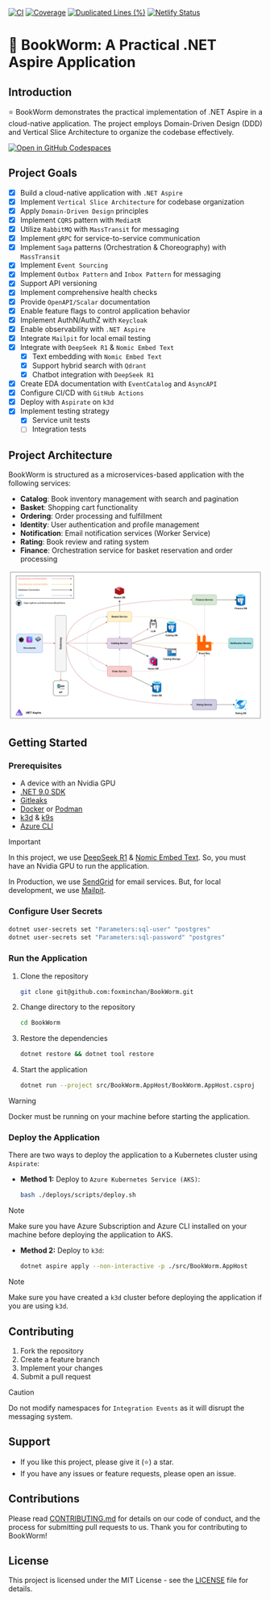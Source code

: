 [![CI](https://github.com/foxminchan/BookWorm/actions/workflows/ci.yaml/badge.svg)](https://github.com/foxminchan/BookWorm/actions/workflows/ci.yaml)
[![Coverage](https://sonarcloud.io/api/project_badges/measure?project=foxminchan_BookWorm&metric=coverage)](https://sonarcloud.io/summary/new_code?id=foxminchan_BookWorm)
[![Duplicated Lines (%)](https://sonarcloud.io/api/project_badges/measure?project=foxminchan_BookWorm&metric=duplicated_lines_density)](https://sonarcloud.io/summary/new_code?id=foxminchan_BookWorm)
[![Netlify Status](https://api.netlify.com/api/v1/badges/ff82b0cb-bbb5-4d49-b326-e4792d673420/deploy-status)](https://app.netlify.com/sites/bookwormdev/deploys)

# 📖 BookWorm: A Practical .NET Aspire Application

## Introduction

<p align="justify">
⭐ BookWorm demonstrates the practical implementation of .NET Aspire in a cloud-native application. The project employs Domain-Driven Design (DDD) and Vertical Slice Architecture to organize the codebase effectively.
</p>

<div>
  <a href="https://codespaces.new/foxminchan/BookWorm?quickstart=1">
    <img alt="Open in GitHub Codespaces" src="https://github.com/codespaces/badge.svg">
  </a>
</div>

## Project Goals

- [x] Build a cloud-native application with `.NET Aspire`
- [x] Implement `Vertical Slice Architecture` for codebase organization
- [x] Apply `Domain-Driven Design` principles
- [x] Implement `CQRS` pattern with `MediatR`
- [x] Utilize `RabbitMQ` with `MassTransit` for messaging
- [x] Implement `gRPC` for service-to-service communication
- [x] Implement `Saga` patterns (Orchestration & Choreography) with `MassTransit`
- [x] Implement `Event Sourcing`
- [x] Implement `Outbox Pattern` and `Inbox Pattern` for messaging
- [x] Support API versioning
- [x] Implement comprehensive health checks
- [x] Provide `OpenAPI/Scalar` documentation
- [x] Enable feature flags to control application behavior
- [x] Implement AuthN/AuthZ with `Keycloak`
- [x] Enable observability with `.NET Aspire`
- [x] Integrate `Mailpit` for local email testing
- [x] Integrate with `DeepSeek R1` & `Nomic Embed Text`
  - [x] Text embedding with `Nomic Embed Text`
  - [x] Support hybrid search with `Qdrant`
  - [x] Chatbot integration with `DeepSeek R1`
- [x] Create EDA documentation with `EventCatalog` and `AsyncAPI`
- [x] Configure CI/CD with `GitHub Actions`
- [x] Deploy with `Aspirate` on `k3d`
- [x] Implement testing strategy
  - [x] Service unit tests
  - [ ] Integration tests

## Project Architecture

BookWorm is structured as a microservices-based application with the following services:

- **Catalog**: Book inventory management with search and pagination
- **Basket**: Shopping cart functionality
- **Ordering**: Order processing and fulfillment
- **Identity**: User authentication and profile management
- **Notification**: Email notification services (Worker Service)
- **Rating**: Book review and rating system
- **Finance**: Orchestration service for basket reservation and order processing

![Domain Architecture](assets/architechture.png)

## Getting Started

### Prerequisites

- A device with an Nvidia GPU
- [.NET 9.0 SDK](https://dotnet.microsoft.com/download/dotnet/9.0)
- [Gitleaks](https://gitleaks.io/)
- [Docker](https://www.docker.com/get-started) or [Podman](https://podman-desktop.io/)
- [k3d](https://k3d.io/) & [k9s](https://k9scli.io/)
- [Azure CLI](https://docs.microsoft.com/en-us/cli/azure/install-azure-cli)

> [!IMPORTANT]
> In this project, we use [DeepSeek R1](https://ollama.com/library/deepseek-r1) & [Nomic Embed Text](https://ollama.com/library/nomic-embed-text). So, you must have an Nvidia GPU to run the application.
>
> In Production, we use [SendGrid](https://sendgrid.com/) for email services. But, for local development, we use [Mailpit](https://mailpit.io/).

### Configure User Secrets

```bash
dotnet user-secrets set "Parameters:sql-user" "postgres"
dotnet user-secrets set "Parameters:sql-password" "postgres"
```

### Run the Application

1. Clone the repository

   ```bash
   git clone git@github.com:foxminchan/BookWorm.git
   ```

2. Change directory to the repository

   ```bash
   cd BookWorm
   ```

3. Restore the dependencies

   ```bash
   dotnet restore && dotnet tool restore
   ```

4. Start the application
   ```bash
   dotnet run --project src/BookWorm.AppHost/BookWorm.AppHost.csproj
   ```

> [!WARNING]
> Docker must be running on your machine before starting the application.

### Deploy the Application

There are two ways to deploy the application to a Kubernetes cluster using `Aspirate`:

- **Method 1:** Deploy to `Azure Kubernetes Service (AKS)`:

  ```bash
  bash ./deploys/scripts/deploy.sh
  ```

> [!NOTE]
> Make sure you have Azure Subscription and Azure CLI installed on your machine before deploying the application to AKS.

- **Method 2:** Deploy to `k3d`:

  ```bash
  dotnet aspire apply --non-interactive -p ./src/BookWorm.AppHost
  ```

> [!NOTE]
> Make sure you have created a `k3d` cluster before deploying the application if you are using `k3d`.

## Contributing

1. Fork the repository
2. Create a feature branch
3. Implement your changes
4. Submit a pull request

> [!CAUTION]
> Do not modify namespaces for `Integration Events` as it will disrupt the messaging system.

## Support

- If you like this project, please give it (⭐) a star.
- If you have any issues or feature requests, please open an issue.

## Contributions

Please read [CONTRIBUTING.md](./.github/CONTRIBUTING.md) for details on our code of conduct, and the process for submitting pull requests to us. Thank you for contributing to BookWorm!

## License

This project is licensed under the MIT License - see the [LICENSE](LICENSE) file for details.
